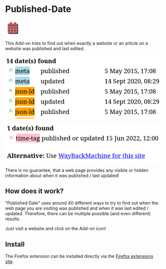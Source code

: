 # Published-Date

![Published Date](/img/icons/icon.png)

This Add-on tries to find out when exactly a website or an article on a website was published and last edited.

![Example 1: The Add-on found multiple possible dates with high confidence.](/img/screenshots/1.png)

![Example 2: The Add-on found only one possible date with low confidence, but offers to use WayBackMaschine.](/img/screenshots/2.png)

There is no guarantee, that a web page provides any visible or hidden information about when it was published / last updated!

## How does it work?

"Published Date" uses around 40 different ways to try to find out when the web page you are visiting was published and when it was last edited / updated.
Therefore, there can be multiple possible (and even different) results.

Just visit a website and click on the Add-on icon!

## Install

The Firefox extension can be installed directly via the [Firefox extensions site](https://addons.mozilla.org/en-US/firefox/addon/published-date/).